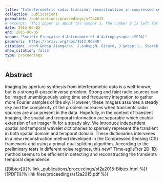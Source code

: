 ```yaml
---
title: "Interferometric radio transient reconstruction in compressed sensing framework"
collection: publications
permalink: /publications/proceedings/sf2a2015
# excerpt: 'This paper is about the number 1. The number 2 is left for future work.'
date: 2015-06-02
end: 2015-06-05
venue: "Société Française d'Astronomie et d'Astrophysique (SF2A)"
paperurl: 'https://arxiv.org/abs/1512.06548'
citation: '<b>M.&nbsp;Jiang</b>, J.&nbsp;N. Girard, J.&nbsp;-L. Starck, S.&nbsp;Corbel, and C.&nbsp;Tasse. Interferometric radio transient reconstruction in compressed sensing framework. In <em>Soci<span class="bibtex-protected">é</span>t<span class="bibtex-protected">é</span> Fran<span class="bibtex-protected">ç</span>aise d&apos;Astronomie et d&apos;Astrophysique (SF2A)</em>. 2015. <a href="https://arxiv.org/abs/1512.06548">arXiv:1512.06548</a>.'
show_citation: false
type: proceedings
---
```

## Abstract
Imaging by aperture synthesis from interferometric data is a well-known, but is a strong ill-posed inverse problem. Strong and faint radio sources can be imaged unambiguously using time and frequency integration to gather more Fourier samples of the sky. However, these imagers assumes a steady sky and the complexity of the problem increases when transients radio sources are also present in the data. Hopefully, in the context of transient imaging, the spatial and temporal information are separable which enable extension of an imager fit for a steady sky. We introduce independent spatial and temporal wavelet dictionaries to sparsely represent the transient in both spatial domain and temporal domain. These dictionaries intervenes in a new reconstruction method developed in the Compressed Sensing (CS) framework and using a primal-dual splitting algorithm. According to the preliminary tests in different noise regimes, this new" Time-agile"(or 2D-1D) method seems to be efficient in detecting and reconstructing the transients temporal dependence.

[[Bibtex]]({% link _publications/proceedings/sf2a2015-Bibtex.html %}) [[PDF]]({% link files/proceedings/sf2a2015.pdf %})